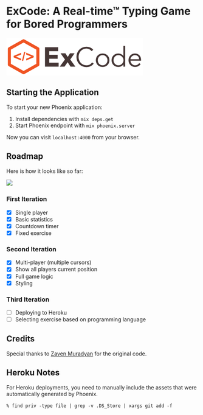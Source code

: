 # ExCode: A Real-time™ Typing Game for Bored Programmers

![ExCodeLogo](https://raw.githubusercontent.com/benjamintanweihao/excode/master/priv/static/images/logo.png)

## Starting the Application

To start your new Phoenix application:

1. Install dependencies with `mix deps.get`
2. Start Phoenix endpoint with `mix phoenix.server`

Now you can visit `localhost:4000` from your browser.

## Roadmap

Here is how it looks like so far:

![](http://i.imgur.com/PujG2il.png)

### First Iteration

- [x] Single player 
- [x] Basic statistics
- [x] Countdown timer
- [x] Fixed exercise

### Second Iteration

- [x] Multi-player (multiple cursors)
- [x] Show all players current position
- [X] Full game logic
- [x] Styling

### Third Iteration

- [ ] Deploying to Heroku
- [ ] Selecting exercise based on programming language

## Credits

Special thanks to [Zaven Muradyan](https://github.com/voithos/swiftcode) for the original code.

## Heroku Notes

For Heroku deployments, you need to manually include the assets that were automatically generated by Phoenix.

```
% find priv -type file | grep -v .DS_Store | xargs git add -f
```

